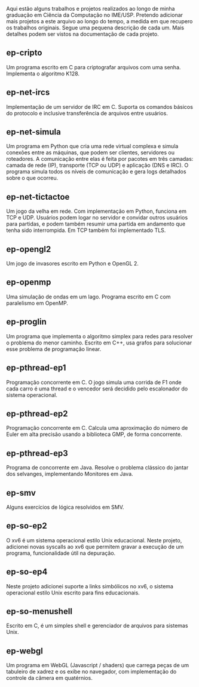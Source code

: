 Aqui estão alguns trabalhos e projetos realizados ao longo de minha graduação em
Ciência da Computação no IME/USP. Pretendo adicionar mais projetos a este
arquivo ao longo do tempo, a medida em que recupero os trabalhos originais. Segue
uma pequena descrição de cada um. Mais detalhes podem ser vistos na documentação
de cada projeto.


ep-cripto
---------
Um programa escrito em C para criptografar arquivos com uma senha. Implementa o
algoritmo K128.


ep-net-ircs
-----------
Implementação de um servidor de IRC em C. Suporta os comandos básicos do
protocolo e inclusive transferência de arquivos entre usuários.


ep-net-simula
-------------
Um programa em Python que cria uma rede virtual complexa e simula conexões entre
as máquinas, que podem ser clientes, servidores ou roteadores. A comunicação
entre elas é feita por pacotes em três camadas: camada de rede (IP), transporte
(TCP ou UDP) e aplicação (DNS e IRC). O programa simula todos os níveis de
comunicação e gera logs detalhados sobre o que ocorreu.


ep-net-tictactoe
----------------
Um jogo da velha em rede. Com implementação em Python, funciona em TCP e UDP.
Usuários podem logar no servidor e convidar outros usuários para partidas, e
podem também resumir uma partida em andamento que tenha sido interrompida. Em
TCP também foi implementado TLS.


ep-opengl2
----------
Um jogo de invasores escrito em Python e OpenGL 2.


ep-openmp
---------
Uma simulação de ondas em um lago. Programa escrito em C com paralelismo em
OpenMP.


ep-proglin
----------
Um programa que implementa o algoritmo simplex para redes para resolver o
problema do menor caminho. Escrito em C++, usa grafos para solucionar esse
problema de programação linear.


ep-pthread-ep1
--------------
Programação concorrente em C. O jogo simula uma corrida de F1 onde cada carro
é uma thread e o vencedor será decidido pelo escalonador do sistema operacional.


ep-pthread-ep2
--------------
Programação concorrente em C. Calcula uma aproximação do número de Euler em alta
precisão usando a biblioteca GMP, de forma concorrente.


ep-pthread-ep3
--------------
Programa de concorrente em Java. Resolve o problema clássico do jantar dos
selvanges, implementando Monitores em Java.


ep-smv
--------
Alguns exercícios de lógica resolvidos em SMV.


ep-so-ep2
---------
O xv6 é um sistema operacional estilo Unix educacional. Neste projeto, adicionei
novas syscalls ao xv6 que permitem gravar a execução de um programa,
funcionalidade útil na depuração.


ep-so-ep4
---------
Neste projeto adicionei suporte a links simbólicos no xv6, o sistema operacional
estilo Unix escrito para fins educacionais.


ep-so-menushell
---------------
Escrito em C, é um simples shell e gerenciador de arquivos para sistemas Unix.


ep-webgl
--------
Um programa em WebGL (Javascript / shaders) que carrega peças de um tabuleiro de
xadrez e os exibe no navegador, com implementação do controle da câmera em
quatérnios.

